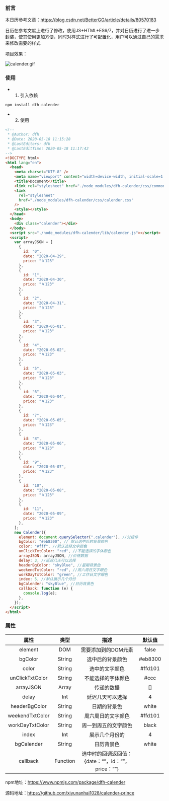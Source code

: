 ### 前言

本日历参考文章：https://blog.csdn.net/BetterGG/article/details/80570183

日历在参考文献上进行了修改，使用JS+HTML+ES6/7，并对日历进行了进一步封装，使其使用更加方便，同时对样式进行了可配置化，用户可以通过自己的需求来修改需要的样式

项目效果：

![calender.gif](https://img-blog.csdnimg.cn/20200519143222765.gif)

### 使用

+ 1. 引入依赖

```javascript
npm install dfh-calender
```

+ 2. 使用

```html
<!--
 * @Author: dfh
 * @Date: 2020-05-18 11:15:28
 * @LastEditors: dfh
 * @LastEditTime: 2020-05-18 11:17:42
-->
<!DOCTYPE html>
<html lang="en">
  <head>
    <meta charset="UTF-8" />
    <meta name="viewport" content="width=device-width, initial-scale=1.0" />
    <title>Document</title>
    <link rel="stylesheet" href="./node_modules/dfh-calender/css/common.css" />
    <link
      rel="stylesheet"
      href="./node_modules/dfh-calender/css/calender.css"
    />
    <style></style>
  </head>
  <body>
    <div class="calender"></div>
  </body>
  <script src="./node_modules/dfh-calender/lib/calender.js"></script>
  <script>
    var arrayJSON = [
      {
        id: "0",
        date: "2020-04-29",
        price: "￥123"
      },
      {
        id: "1",
        date: "2020-04-30",
        price: "￥123"
      },
      {
        id: "2",
        date: "2020-04-31",
        price: "￥123"
      },
      {
        id: "3",
        date: "2020-05-01",
        price: "￥123"
      },
      {
        id: "4",
        date: "2020-05-02",
        price: "￥123"
      },
      {
        id: "5",
        date: "2020-05-03",
        price: "￥123"
      },
      {
        id: "6",
        date: "2020-05-04",
        price: "￥123"
      },
      {
        id: "7",
        date: "2020-05-05",
        price: "￥123"
      },
      {
        id: "8",
        date: "2020-05-06",
        price: "￥123"
      },
      {
        id: "9",
        date: "2020-05-07",
        price: "￥123"
      },
      {
        id: "10",
        date: "2020-05-08",
        price: "￥123"
      },
      {
        id: "11",
        date: "2020-05-09",
        price: "￥123"
      },
    ];
    new Calender({
      element: document.querySelector(".calender"), //父控件
      bgColor: "#eb8300", // 默认选中后的背景颜色
      color: "#fff", //默认选择文字颜色
      unClickTxtColor: "red", //不能选择的字体颜色
      arrayJSON: arrayJSON, //价格数据
      delay: 3, //延迟几天可以选择
      headerBgColor: "skyBlue", //星期背景色
      weekendTxtColor: "red", //周六周日文字眼色
      workDayTxtColor: "green", //工作日文字眼色
      index: 5, //默认展示几个月份
      bgCalender: "skyBlue", //日历背景色
      callback: function (e) {
        console.log(e);
      },
    });
  </script>
</html>
```

### 属性

|      属性       |   类型   |                       描述                        |  默认值  |
| :-------------: | :------: | :-----------------------------------------------: | :------: |
|     element     |   DOM    |                需要添加到的DOM元素                |  false   |
|     bgColor     |  String  |                 选中后的背景颜色                  | #eb8300  |
|      color      |  String  |                  选中的文字颜色                   | \#ffd101 |
| unClickTxtColor |  String  |                不能选择的字体颜色                 |  \#ccc   |
|    arrayJSON    |  Array   |                    传递的数据                     |    []    |
|      delay      |   Int    |                 延迟几天可以选择                  |    4     |
|  headerBgColor  |  String  |                   日期的背景色                    |  white   |
| weekendTxtColor |  String  |                周六周日的文字颜色                 | #ffd101  |
| workDayTxtColor |  String  |               周一到周五的文字颜色                |  black   |
|      index      |   Int    |                  展示几个月份的                   |    4     |
|   bgCalender    |  String  |                    日历背景色                     |  white   |
|    callback     | Function | 选中时的回调返回值：{date：“”，id：“”，price：“”} |          |

npm地址：https://www.npmjs.com/package/dfh-calender

源码地址：https://github.com/xiyunanhai1028/calender-prince



